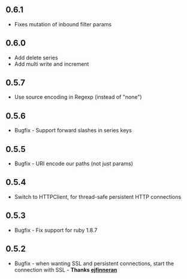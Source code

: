 ## 0.6.1

* Fixes mutation of inbound filter params

## 0.6.0

* Add delete series
* Add multi write and increment

## 0.5.7

* Use source encoding in Regexp (instead of "none")

## 0.5.6

* Bugfix - Support forward slashes in series keys

## 0.5.5

* Bugfix - URI encode our paths (not just params)

## 0.5.4

* Switch to HTTPClient, for thread-safe persistent HTTP connections

## 0.5.3

* Bugfix - Fix support for ruby 1.8.7

## 0.5.2

* Bugfix - when wanting SSL and persistent connections, start the connection with SSL - **Thanks [ejfinneran](https://github.com/ejfinneran)**
